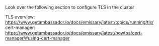 Look over the following section to configure TLS in the cluster


TLS overview: https://www.getambassador.io/docs/emissary/latest/topics/running/tls/
cert-manager: https://www.getambassador.io/docs/emissary/latest/howtos/cert-manager/#using-cert-manager